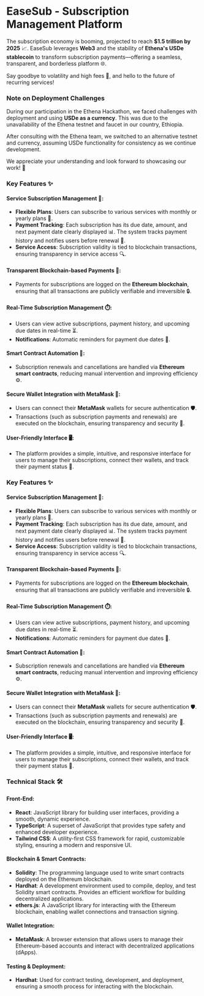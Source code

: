 # EaseSub - Subscription Management Platform

The subscription economy is booming, projected to reach **$1.5 trillion by 2025** 📈. EaseSub leverages **Web3** and the stability of **Ethena's USDe stablecoin** to transform subscription payments—offering a seamless, transparent, and borderless platform 🌐.  

Say goodbye to volatility and high fees 🙌, and hello to the future of recurring services!

### Note on Deployment Challenges

During our participation in the Ethena Hackathon, we faced challenges with deployment and using **USDe as a currency**. This was due to the unavailability of the Ethena testnet and faucet in our country, Ethiopia.  

After consulting with the Ethena team, we switched to an alternative testnet and currency, assuming USDe functionality for consistency as we continue development. 

We appreciate your understanding and look forward to showcasing our work! 🚀  


### Key Features ✨

#### Service Subscription Management 📅:
- **Flexible Plans**: Users can subscribe to various services with monthly or yearly plans 🔄.
- **Payment Tracking**: Each subscription has its due date, amount, and next payment date clearly displayed 📊. The system tracks payment history and notifies users before renewal 🔔.
- **Service Access**: Subscription validity is tied to blockchain transactions, ensuring transparency in service access 🔍.

#### Transparent Blockchain-based Payments 🔗:
- Payments for subscriptions are logged on the **Ethereum blockchain**, ensuring that all transactions are publicly verifiable and irreversible 🔒.

#### Real-Time Subscription Management ⏱️:
- Users can view active subscriptions, payment history, and upcoming due dates in real-time ⏳.
- **Notifications**: Automatic reminders for payment due dates 🔔.

#### Smart Contract Automation 🤖:
- Subscription renewals and cancellations are handled via **Ethereum smart contracts**, reducing manual intervention and improving efficiency ⚙️.

#### Secure Wallet Integration with MetaMask 🔐:
- Users can connect their **MetaMask** wallets for secure authentication 🛡️.
- Transactions (such as subscription payments and renewals) are executed on the blockchain, ensuring transparency and security 🔑.

#### User-Friendly Interface 🖥️:
- The platform provides a simple, intuitive, and responsive interface for users to manage their subscriptions, connect their wallets, and track their payment status 📲.

### Key Features ✨

#### Service Subscription Management 📅:
- **Flexible Plans**: Users can subscribe to various services with monthly or yearly plans 🔄.
- **Payment Tracking**: Each subscription has its due date, amount, and next payment date clearly displayed 📊. The system tracks payment history and notifies users before renewal 🔔.
- **Service Access**: Subscription validity is tied to blockchain transactions, ensuring transparency in service access 🔍.

#### Transparent Blockchain-based Payments 🔗:
- Payments for subscriptions are logged on the **Ethereum blockchain**, ensuring that all transactions are publicly verifiable and irreversible 🔒.

#### Real-Time Subscription Management ⏱️:
- Users can view active subscriptions, payment history, and upcoming due dates in real-time ⏳.
- **Notifications**: Automatic reminders for payment due dates 🔔.

#### Smart Contract Automation 🤖:
- Subscription renewals and cancellations are handled via **Ethereum smart contracts**, reducing manual intervention and improving efficiency ⚙️.

#### Secure Wallet Integration with MetaMask 🔐:
- Users can connect their **MetaMask** wallets for secure authentication 🛡️.
- Transactions (such as subscription payments and renewals) are executed on the blockchain, ensuring transparency and security 🔑.

#### User-Friendly Interface 🖥️:
- The platform provides a simple, intuitive, and responsive interface for users to manage their subscriptions, connect their wallets, and track their payment status 📲.


### Technical Stack 🛠️

#### Front-End:
- **React**: JavaScript library for building user interfaces, providing a smooth, dynamic experience.
- **TypeScript**: A superset of JavaScript that provides type safety and enhanced developer experience.
- **Tailwind CSS**: A utility-first CSS framework for rapid, customizable styling, ensuring a modern and responsive UI.

#### Blockchain & Smart Contracts:
- **Solidity**: The programming language used to write smart contracts deployed on the Ethereum blockchain.
- **Hardhat**: A development environment used to compile, deploy, and test Solidity smart contracts. Provides an efficient workflow for building decentralized applications.
- **ethers.js**: A JavaScript library for interacting with the Ethereum blockchain, enabling wallet connections and transaction signing.

#### Wallet Integration:
- **MetaMask**: A browser extension that allows users to manage their Ethereum-based accounts and interact with decentralized applications (dApps).

#### Testing & Deployment:
- **Hardhat**: Used for contract testing, development, and deployment, ensuring a smooth process for interacting with the blockchain.





